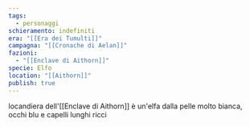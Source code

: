 ```yaml
---
tags:
  - personaggi
schieramento: indefiniti
era: "[[Era dei Tumulti]]"
campagna: "[[Cronache di Aelan]]"
fazioni:
  - "[[Enclave di Aithorn]]"
specie: Elfo
location: "[[Aithorn]]"
publish: true
---
```

locandiera dell'[[Enclave di Aithorn]] è un'elfa dalla pelle molto bianca, occhi blu e capelli lunghi ricci